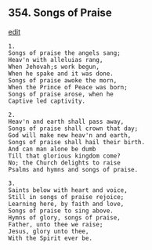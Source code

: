 
## 354.  Songs of Praise
[edit](https://docs.google.com/document/d/1UONOieNbz8Kc%2DRIbwBBY7gBX_51a2OsU/edit?mode=html)



    1.
    Songs of praise the angels sang;
    Heav'n with alleluias rang,
    When Jehovah;s work begun,
    When he spake and it was done.
    Songs of praise awoke the morn,
    When the Prince of Peace was born;
    Songs of praise arose, when he 
    Captive led captivity.

    2.
    Heav'n and earth shall pass away,
    Songs of praise shall crown that day;
    God will make new heav'n and earth,
    Songs of praise shall hail their birth.
    And can man alone be dumb
    Till that glorious kingdom come?
    No; the Church delights to raise
    Psalms and hymns and songs of praise.

    3.
    Saints below with heart and voice,
    Still in songs of praise rejoice;
    Learning here, by faith and love,
    Songs of praise to sing above.
    Hymns of glory, songs of praise,
    Father, unto thee we raise;
    Jesus, glory unto thee,
    With the Spirit ever be.
